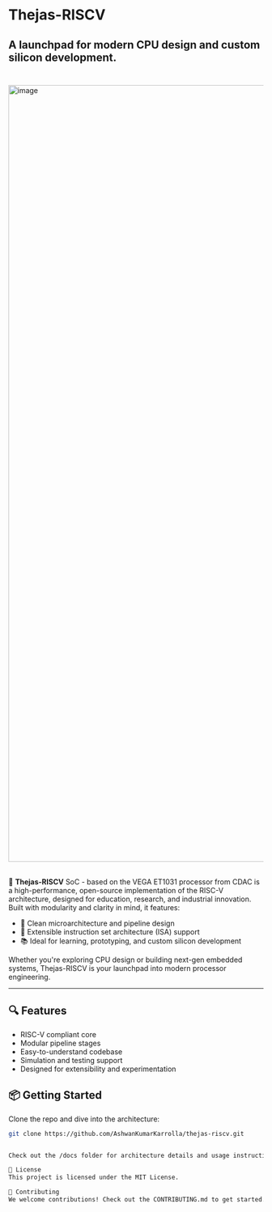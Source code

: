 # Thejas-RISCV

## A launchpad for modern CPU design and custom silicon development.<br><br> 

<img width="1024" height="1536" alt="image" src="https://github.com/user-attachments/assets/19bb0d62-03ff-469c-8294-a7ee6f0c3d2b" /><br><br> 

🧠 **Thejas-RISCV** SoC - based on the VEGA ET1031 processor from CDAC is a high-performance, open-source implementation of the RISC-V architecture, designed for education, research, and industrial innovation. Built with modularity and clarity in mind, it features:

- 🚀 Clean microarchitecture and pipeline design  
- 🔧 Extensible instruction set architecture (ISA) support  
- 📚 Ideal for learning, prototyping, and custom silicon development  

Whether you're exploring CPU design or building next-gen embedded systems, Thejas-RISCV is your launchpad into modern processor engineering.

---

## 🔍 Features

- RISC-V compliant core
- Modular pipeline stages
- Easy-to-understand codebase
- Simulation and testing support
- Designed for extensibility and experimentation

## 📦 Getting Started

Clone the repo and dive into the architecture:

```bash
git clone https://github.com/AshwanKumarKarrolla/thejas-riscv.git


Check out the /docs folder for architecture details and usage instructions.

📜 License
This project is licensed under the MIT License.

🤝 Contributing
We welcome contributions! Check out the CONTRIBUTING.md to get started.
